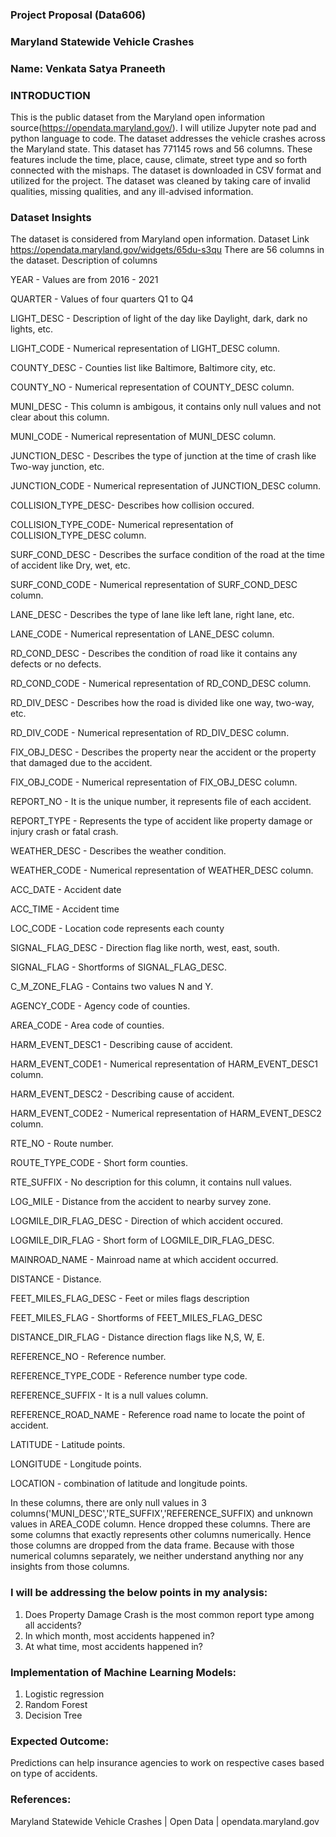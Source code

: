 ### Project Proposal (Data606)
### Maryland Statewide Vehicle Crashes
### Name: Venkata Satya Praneeth



### INTRODUCTION
This is the public dataset from the Maryland open information source(https://opendata.maryland.gov/). I will utilize Jupyter note pad and python language to code. The dataset addresses the vehicle crashes across the Maryland state. This dataset has 771145 rows and 56 columns. These features include the time, place, cause, climate, street type and so forth connected with the mishaps. The dataset is downloaded in CSV format and utilized for the project. The dataset was cleaned by taking care of invalid qualities, missing qualities, and any ill-advised information.

### Dataset Insights
The dataset is considered from Maryland open information. 
Dataset Link
https://opendata.maryland.gov/widgets/65du-s3qu
There are 56 columns in the dataset. 
Description of columns

YEAR - Values are from 2016 - 2021

QUARTER - Values of four quarters Q1 to Q4

LIGHT_DESC - Description of light of the day like Daylight, dark, dark no lights, etc.

LIGHT_CODE - Numerical representation of LIGHT_DESC column.

COUNTY_DESC - Counties list like Baltimore, Baltimore city, etc.

COUNTY_NO - Numerical representation of COUNTY_DESC column.

MUNI_DESC - This column is ambigous, it contains only null values and not clear about this column.

MUNI_CODE - Numerical representation of MUNI_DESC column.

JUNCTION_DESC - Describes the type of junction at the time of crash like Two-way junction, etc.

JUNCTION_CODE - Numerical representation of JUNCTION_DESC column.

COLLISION_TYPE_DESC- Describes how collision occured.

COLLISION_TYPE_CODE- Numerical representation of COLLISION_TYPE_DESC column.

SURF_COND_DESC - Describes the surface condition of the road at the time of accident like Dry, wet, etc.

SURF_COND_CODE - Numerical representation of SURF_COND_DESC column.

LANE_DESC - Describes the type of lane like left lane, right lane, etc.

LANE_CODE - Numerical representation of LANE_DESC column.

RD_COND_DESC - Describes the condition of road like it contains any defects or no defects.

RD_COND_CODE - Numerical representation of RD_COND_DESC column.

RD_DIV_DESC - Describes how the road is divided like one way, two-way, etc.

RD_DIV_CODE - Numerical representation of RD_DIV_DESC column.

FIX_OBJ_DESC - Describes the property near the accident or the property that damaged due to the accident.

FIX_OBJ_CODE - Numerical representation of FIX_OBJ_DESC column.

REPORT_NO - It is the unique number, it represents file of each accident.

REPORT_TYPE - Represents the type of accident like property damage or injury crash or fatal crash.

WEATHER_DESC - Describes the weather condition.

WEATHER_CODE - Numerical representation of WEATHER_DESC column.

ACC_DATE - Accident date

ACC_TIME - Accident time

LOC_CODE - Location code represents each county

SIGNAL_FLAG_DESC - Direction flag like north, west, east, south.

SIGNAL_FLAG - Shortforms of SIGNAL_FLAG_DESC.

C_M_ZONE_FLAG - Contains two values N and Y.

AGENCY_CODE - Agency code of counties.

AREA_CODE - Area code of counties.

HARM_EVENT_DESC1 - Describing cause of accident.

HARM_EVENT_CODE1 - Numerical representation of HARM_EVENT_DESC1 column.

HARM_EVENT_DESC2 - Describing cause of accident.

HARM_EVENT_CODE2 - Numerical representation of HARM_EVENT_DESC2 column.

RTE_NO - Route number.

ROUTE_TYPE_CODE - Short form counties.

RTE_SUFFIX - No description for this column, it contains null values.

LOG_MILE - Distance from the accident to nearby survey zone.

LOGMILE_DIR_FLAG_DESC - Direction of which accident occured.

LOGMILE_DIR_FLAG - Short form of LOGMILE_DIR_FLAG_DESC.

MAINROAD_NAME - Mainroad name at which accident occurred.

DISTANCE - Distance.

FEET_MILES_FLAG_DESC - Feet or miles flags description

FEET_MILES_FLAG - Shortforms of FEET_MILES_FLAG_DESC

DISTANCE_DIR_FLAG - Distance direction flags like N,S, W, E.

REFERENCE_NO - Reference number.

REFERENCE_TYPE_CODE - Reference number type code.

REFERENCE_SUFFIX - It is a null values column.

REFERENCE_ROAD_NAME - Reference road name to locate the point of accident.

LATITUDE - Latitude points.

LONGITUDE - Longitude points.

LOCATION - combination of latitude and longitude points.

In these columns, there are only null values in 3 columns('MUNI_DESC','RTE_SUFFIX','REFERENCE_SUFFIX) and unknown values in AREA_CODE column. Hence dropped these columns.
There are some columns that exactly represents other columns numerically. Hence those columns are dropped from the data frame. Because with those numerical columns separately, we neither understand anything nor any insights from those columns.

### I will be addressing the below points in my analysis:
1.	Does Property Damage Crash is the most common report type among all accidents?
2.	In which month, most accidents happened in?
3.	At what time, most accidents happened in?

### Implementation of Machine Learning Models:
1.	Logistic regression
2.	 Random Forest
3.	 Decision Tree

### Expected Outcome:
 Predictions can help insurance agencies to work on respective cases based on type of accidents. 
 
### References:
Maryland Statewide Vehicle Crashes | Open Data | opendata.maryland.gov
